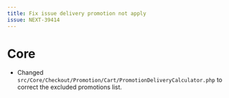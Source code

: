 ```yaml
---
title: Fix issue delivery promotion not apply
issue: NEXT-39414
---
```

# Core
* Changed `src/Core/Checkout/Promotion/Cart/PromotionDeliveryCalculator.php` to correct the excluded promotions list.
